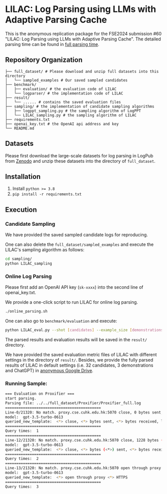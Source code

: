 # LILAC: Log Parsing using LLMs with Adaptive Parsing Cache

This is the anonymous replication package for the FSE2024 submission #60 "LILAC: Log Parsing using LLMs with Adaptive Parsing Cache".
The detailed parsing time can be found in [full parsing time](figures/parsing_time.png).

## Repository Organization 

```
├── full_dataset/ # Please download and unzip full datasets into this directory
│   └── sampled_examples # Our saved sampled candidates
├── benchmark/
│   ├── evaluation/ # the evaluation code of LILAC
│   └── logparser/ # the implementation code of LILAC
├── result/
│   └── ...... # contains the saved evaluation files
├── sampling/ # the implementation of candidate sampling algorithms
│   ├── logppt_sampling.py # the sampling algorithm of LogPPT
│   └── LILAC_sampling.py # the sampling algorithm of LILAC
├── requirements.txt
├── openai_key.txt # the OpenAI api address and key
└── README.md
```


## Datasets

Please first download the large-scale datasets for log parsing in LogPub from [Zenodo](https://zenodo.org/record/8275861) and unzip these datasets into the directory of `full_dataset`.


## Installation

1. Install ```python >= 3.8```
2. ```pip install -r requirements.txt```


## Execution

### Candidate Sampling

We have provided the saved sampled candidate logs for reproducing.

One can also delete the `full_dataset/sampled_examples` and execute the LILAC's sampling algorithm as follows:

```bash
cd sampling/
python LILAC_sampling
```

### Online Log Parsing

Please first add an OpenAI API key (`sk-xxxx`) into the second line of openai_key.txt.

We provide a one-click script to run LILAC for online log parsing.

```bash
./online_parsing.sh
```

One can also go to `benchmark/evaluation` and execute:

```bash
python LILAC_eval.py --shot [candidates] --example_size [demonstrations] --model [model]
```

The parsed results and evaluation results will be saved in the `result/` directory.

We have provided the saved evaluation metric files of LILAC with different settings in the directory of `result/`.
Besides, we provide the fully parsed results of LILAC in default settings (i.e. 32 candidates, 3 demonstrations and ChatGPT) in [anonymous Google Drive](https://drive.google.com/file/d/1OJcPjHCEjBIz1rCR98CO27JDX1O9AP7f/view?usp=share_link).

### Running Sample:

```bash
=== Evaluation on Proxifier ===
start parsing.
Parsing file: ../../full_dataset/Proxifier/Proxifier_full.log
===========================================
Line-0/21320: No match. proxy.cse.cuhk.edu.hk:5070 close, 0 bytes sent, 0 bytes received, lifetime <1 sec
model:  gpt-3.5-turbo-0613
queried_new_template:  <*> close, <*> bytes sent, <*> bytes received, lifetime <*>
===========================================
Query times:  1
===========================================
Line-12/21320: No match. proxy.cse.cuhk.edu.hk:5070 close, 1228 bytes (1.19 KB) sent, 0 bytes received, lifetime <1 sec
model:  gpt-3.5-turbo-0613
queried_new_template:  <*> close, <*> bytes (<*>) sent, <*> bytes received, lifetime <*>
===========================================
Query times:  2
===========================================
Line-13/21320: No match. proxy.cse.cuhk.edu.hk:5070 open through proxy proxy.cse.cuhk.edu.hk:5070 HTTPS
model:  gpt-3.5-turbo-0613
queried_new_template:  <*> open through proxy <*> HTTPS
===========================================
Query times:  3
```